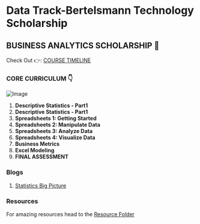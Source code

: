 # Data Track-Bertelsmann Technology Scholarship

## BUSINESS ANALYTICS SCHOLARSHIP 🤩

Check Out 👉: [COURSE TIMELINE](https://github.com/OddExtension5/DataTrack-BertelsmannTechnology-Scholarship/blob/main/Data%20Track%20-%20Recommended%20Course%20Timeline.pdf)

### CORE CURRICULUM 👇

![Image](https://video.udacity-data.com/topher/2021/June/60d3852a_visuals-for-nd098-1/visuals-for-nd098-1.jpg)

1. **Descriptive Statistics - Part1**
2. **Descriptive Statistics - Part1**
3. **Spreadsheets 1: Getting Started**
4. **Spreadsheets 2: Manipulate Data**
5. **Spreadsheets 3: Analyze Data**
6. **Spreadsheets 4: Visualize Data**
7. **Business Metrics**
8. **Excel Modeling**
9. **FINAL ASSESSMENT**

### Blogs

1. [Statistics Big Picture](https://blog.jovian.ai/statistics-the-big-picture-645a698f9e82)


### Resources

For amazing resources head to the [Resource Folder](https://github.com/OddExtension5/DataTrack-BertelsmannTechnology-Scholarship/tree/main/Resources)
